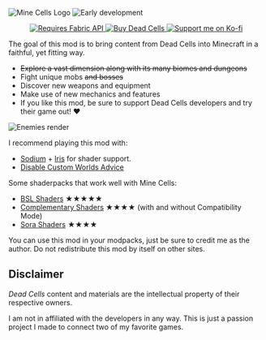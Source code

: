![Mine Cells Logo](https://github.com/mim1q/MineCells/blob/main/project/logo_big.png?raw=true)
![Early development](https://github.com/mim1q/MineCells/blob/main/project/early.png?raw=true)

<center>

[![Requires Fabric API](https://github.com/mim1q/MineCells/blob/main/project/fabricapi.png?raw=true)
](https://modrinth.com/mod/fabric-api)
[![Buy Dead Cells](https://github.com/mim1q/MineCells/blob/main/project/deadcells.png?raw=true)
](https://store.steampowered.com/app/588650/Dead_Cells/)
[![Support me on Ko-fi](https://github.com/mim1q/MineCells/blob/main/project/kofi.png?raw=true)
](https://ko-fi.com/mim1q)
</center>

The goal of this mod is to bring content from Dead Cells into Minecraft in a faithful, yet fitting way.

* ~~Explore a vast dimension along with its many biomes and dungeons~~
* Fight unique mobs ~~and bosses~~
* Discover new weapons and equipment
* Make use of new mechanics and features
* If you like this mod, be sure to support Dead Cells developers and try their game out! ❤

![Enemies render](https://github.com/mim1q/MineCells/blob/main/project/render.png?raw=true)

I recommend playing this mod with:
* [Sodium](https://modrinth.com/mod/sodium) + [Iris](https://modrinth.com/mod/iris) for shader support.
* [Disable Custom Worlds Advice](https://www.curseforge.com/minecraft/mc-mods/fabric-disable-custom-worlds-advice)

Some shaderpacks that work well with Mine Cells:
* [BSL Shaders](https://www.curseforge.com/minecraft/customization/bsl-shaders)
  ★★★★★
* [Complementary Shaders](https://www.curseforge.com/minecraft/customization/complementary-shaders)
  ★★★★
  (with and without Compatibility Mode)
* [Sora Shaders](https://www.curseforge.com/minecraft/customization/sora-shaders)
  ★★★★

You can use this mod in your modpacks, just be sure to credit me as the author.
Do not redistribute this mod by itself on other sites.

## Disclaimer

*Dead Cells* content and materials are the intellectual property of their respective owners.

I am not in affiliated with the developers in any way. This is just a passion project I made to connect two of my favorite games.
